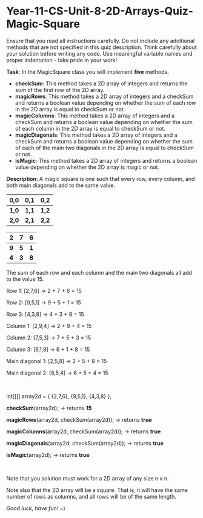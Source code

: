 # Year-11-CS-Unit-8-2D-Arrays-Quiz-Magic-Square

Ensure that you read all instructions carefully. Do not include any additional methods that are not specified in this quiz description. Think carefully about your solution before writing any code. Use meaningful variable names and proper indentation - take pride in your work! 

<b>Task</b>: In the MagicSquare class you will implement <b>five</b> methods.
* <b>checkSum</b>: This method takes a 2D array of integers and returns the sum of the first row of the 2D array. 
* <b>magicRows</b>: This method takes a 2D array of integers and a checkSum and returns a boolean value depending on whether the sum of each row in the 2D array is equal to checkSum or not.
* <b>magicColumns</b>: This method takes a 2D array of integers and a checkSum and returns a boolean value depending on whether the sum of each column in the 2D array is equal to checkSum or not.
* <b>magicDiagonals</b>: This method takes a 2D array of integers and a checkSum and returns a boolean value depending on whether the sum of each of the main two diagonals in the 2D array is equal to checkSum or not.
* <b>isMagic</b>: This method takes a 2D array of integers and returns a boolean value depending on whether the 2D array is magic or not. 

<b>Description</b>: A magic square is one such that every row, every column, and both main diagonals add to the same value.  

| 0,0 | 0,1 | 0,2 |
|-----|-----|-----|
| **1,0** | **1,1** | **1,2** |
| **2,0** | **2,1** | **2,2** |

| 2 | 7 | 6 |
|---|---|---|
| **9** | **5** | **1** |
| **4** | **3** | **8** |

The sum of each row and each column and the main two diagonals all add to the value 15.

Row 1: [2,7,6] → 2 + 7 + 6 = 15

Row 2: [9,5,1] → 9 + 5 + 1 = 15

Row 3: [4,3,8] → 4 + 3 + 8 = 15

Column 1: [2,9,4] → 2 + 9 + 4 = 15

Column 2: [7,5,3] → 7 + 5 + 3 = 15

Column 3: [6,1,8] → 6 + 1 + 8 = 15

Main diagonal 1: [2,5,8] → 2 + 5 + 8 = 15

Main diagonal 2: [6,5,4] → 6 + 5 + 4 = 15

<br>

int[][] array2d = { {2,7,6}, {9,5,1}, {4,3,8} };

<b>checkSum</b>(array2d); → returns <b>15</b>

<b>magicRows</b>(array2d, checkSum(array2d)); → returns <b>true</b>

<b>magicColumns</b>(array2d, checkSum(array2d)); → returns <b>true</b>

<b>magicDiagonals</b>(array2d, checkSum(array2d)); → returns <b>true</b>

<b>isMagic</b>(array2d); → returns <b>true</b>

<br>

Note that you solution must work for a 2D array of any size n x n.

Note also that the 2D array will be a square. That is, it will have the same number of rows as columns, and all rows will be of the same length.

<i>Good luck, have fun! </i> =)
